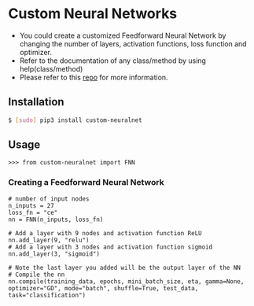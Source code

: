 # Custom Neural Networks
* You could create a customized Feedforward Neural Network by changing the number of layers, activation functions, loss function and optimizer.
* Refer to the documentation of any class/method by using help(class/method)
* Please refer to this [repo](https://github.com/Taarak9/Neural-Networks) for more information.

## Installation
```bash
$ [sudo] pip3 install custom-neuralnet
``` 
## Usage

```python3
>>> from custom-neuralnet import FNN
```
### Creating a Feedforward Neural Network
```python3
# number of input nodes
n_inputs = 27
loss_fn = "ce"
nn = FNN(n_inputs, loss_fn)

# Add a layer with 9 nodes and activation function ReLU
nn.add_layer(9, "relu")
# Add a layer with 3 nodes and activation function sigmoid
nn.add_layer(3, "sigmoid")

# Note the last layer you added will be the output layer of the NN
# Compile the nn
nn.compile(training_data, epochs, mini_batch_size, eta, gamma=None, optimizer="GD", mode="batch", shuffle=True, test_data, task="classification")
```
